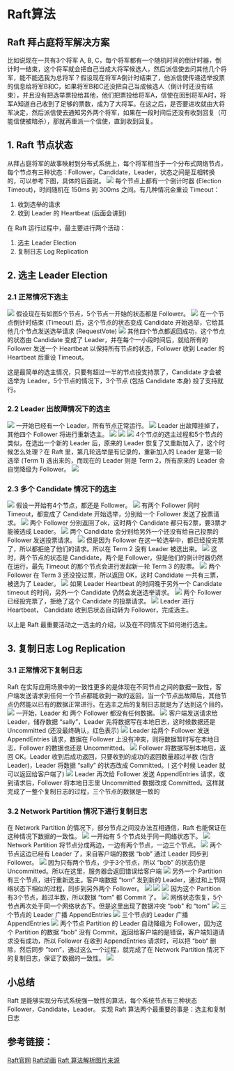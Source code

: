 # Raft算法
## Raft 拜占庭将军解决方案
比如说现在一共有3个将军 A, B, C，每个将军都有一个随机时间的倒计时器，倒计时一结束，这个将军就会把自己当成大将军候选人，然后派信使去问其他几个将军，能不能选我为总将军？假设现在将军A倒计时结束了，他派信使传递选举投票的信息给将军B和C，如果将军B和C还没把自己当成候选人（倒计时还没有结束），并且没有把选举票投给其他，他们把票投给将军A，信使在回到将军A时，将军A知道自己收到了足够的票数，成为了大将军。在这之后，是否要进攻就由大将军决定，然后派信使去通知另外两个将军，如果在一段时间后还没有收到回复（可能信使被暗杀），那就再重派一个信使，直到收到回复。
## 1. Raft 节点状态
从拜占庭将军的故事映射到分布式系统上，每个将军相当于一个分布式网络节点，每个节点有三种状态：Follower，Candidate，Leader，状态之间是互相转换的，可以参考下图，具体的后面说。
![](media/raft/594660C3-2777-4585-8B8B-0B2B91DA3A61.png)
每个节点上都有一个倒计时器 (Election Timeout)，时间随机在 150ms 到 300ms 之间。有几种情况会重设 Timeout：

1. 收到选举的请求
2. 收到 Leader 的 Heartbeat (后面会讲到)

在 Raft 运行过程中，最主要进行两个活动：

1. 选主 Leader Election
2. 复制日志 Log Replication

## 2. 选主 Leader Election
### 2.1 正常情况下选主
![](media/raft/5E0B54CD-45AC-4A1F-BF73-348CC5EC60C1.png)
假设现在有如图5个节点，5个节点一开始的状态都是 Follower。
![](media/raft/A18E73A7-3E20-4F06-B1CE-DFA45FE333FD.png)
在一个节点倒计时结束 (Timeout) 后，这个节点的状态变成 Candidate 开始选举，它给其他几个节点发送选举请求 (RequestVote)
![](media/raft/D84B734D-B39C-4E0A-8BC2-43A84172F97F.png)
其他四个节点都返回成功，这个节点的状态由 Candidate 变成了 Leader，并在每个一小段时间后，就给所有的 Follower 发送一个 Heartbeat 以保持所有节点的状态，Follower 收到 Leader 的 Heartbeat 后重设 Timeout。

这是最简单的选主情况，只要有超过一半的节点投支持票了，Candidate 才会被选举为 Leader，5个节点的情况下，3个节点 (包括 Candidate 本身) 投了支持就行。
### 2.2 Leader 出故障情况下的选主
![](media/raft/16032837363984.jpg)
一开始已经有一个 Leader，所有节点正常运行。
![](media/raft/18DA5601-F6B6-4533-8396-D6A157946FAC.png)
Leader 出故障挂掉了，其他四个 Follower 将进行重新选主。
![](media/raft/9A8D56B7-B216-4B71-B083-5669431A3562.png)
![](media/raft/1F9CECC0-8BA0-471F-8E9E-D5F5EB435513.png)
![](media/raft/46956399-D131-443F-893A-054CE638D1C7.png)
4个节点的选主过程和5个节点的类似，在选出一个新的 Leader 后，原来的 Leader 恢复了又重新加入了，这个时候怎么处理？在 Raft 里，第几轮选举是有记录的，重新加入的 Leader 是第一轮选举 (Term 1) 选出来的，而现在的 Leader 则是 Term 2，所有原来的 Leader 会自觉降级为 Follower。
![](media/raft/244647B8-A4A4-4361-B6CC-30F4F19F3116.png)

### 2.3 多个 Candidate 情况下的选主
![](media/raft/103A6A3C-03BB-48D9-9952-9A82B45F1C0B.png)
假设一开始有4个节点，都还是 Follower。
![](media/raft/9B92708D-4F1E-4216-AC1F-75C6AEF3DB39.png)
有两个 Follower 同时 Timeout，都变成了 Candidate 开始选举，分别给一个 Follower 发送了投票请求。
![](media/raft/F6AF661F-BC3E-45F9-BCB1-2B593F3A434E.png)
两个 Follower 分别返回了ok，这时两个 Candidate 都只有2票，要3票才能被选成 Leader。
![](media/raft/16032841212780.jpg)
两个 Candidate 会分别给另外一个还没有给自己投票的 Follower 发送投票请求。
![](media/raft/16032841825590.jpg)
但是因为 Follower 在这一轮选举中，都已经投完票了，所以都拒绝了他们的请求。所以在 Term 2 没有 Leader 被选出来。
![](media/raft/16032841968274.jpg)
这时，两个节点的状态是 Candidate，两个是 Follower，但是他们的倒计时器仍然在运行，最先 Timeout 的那个节点会进行发起新一轮 Term 3 的投票。
![](media/raft/16032842130267.jpg)
两个 Follower 在 Term 3 还没投过票，所以返回 OK，这时 Candidate 一共有三票，被选为了 Leader。
![](media/raft/16032842245225.jpg)
如果 Leader Heartbeat 的时间晚于另外一个 Candidate timeout 的时间，另外一个 Candidate 仍然会发送选举请求。
![](media/raft/16032842372431.jpg)
两个 Follower 已经投完票了，拒绝了这个 Candidate 的投票请求。
![](media/raft/16032842478421.jpg)
Leader 进行 Heartbeat， Candidate 收到后状态自动转为 Follower，完成选主。

以上是 Raft 最重要活动之一选主的介绍，以及在不同情况下如何进行选主。
## 3. 复制日志 Log Replication
### 3.1 正常情况下复制日志
Raft 在实际应用场景中的一致性更多的是体现在不同节点之间的数据一致性，客户端发送请求到任何一个节点都能收到一致的返回，当一个节点出故障后，其他节点仍然能以已有的数据正常进行。在选主之后的复制日志就是为了达到这个目的。
![](media/raft/16032843497680.jpg)
一开始，Leader 和 两个 Follower 都没有任何数据。
![](media/raft/16032843638001.jpg)
客户端发送请求给 Leader，储存数据 “sally”，Leader 先将数据写在本地日志，这时候数据还是 Uncommitted (还没最终确认，红色表示)
![](media/raft/16032843869736.jpg)
Leader 给两个 Follower 发送 AppendEntries 请求，数据在 Follower 上没有冲突，则将数据暂时写在本地日志，Follower 的数据也还是 Uncommitted。
![](media/raft/16032844207449.jpg)
Follower 将数据写到本地后，返回 OK。Leader 收到后成功返回，只要收到的成功的返回数量超过半数 (包含Leader)，Leader 将数据 “sally” 的状态改成 Committed。( 这个时候 Leader 就可以返回给客户端了)
![](media/raft/16032844461247.jpg)
Leader 再次给 Follower 发送 AppendEntries 请求，收到请求后，Follower 将本地日志里 Uncommitted 数据改成 Committed。这样就完成了一整个复制日志的过程，三个节点的数据是一致的
### 3.2 Network Partition 情况下进行复制日志
在 Network Partition 的情况下，部分节点之间没办法互相通信，Raft 也能保证在这种情况下数据的一致性。
![](media/raft/16032845100270.jpg)
一开始有 5 个节点处于同一网络状态下。
![](media/raft/16032847477535.jpg)
Network Partition 将节点分成两边，一边有两个节点，一边三个节点。
![](media/raft/16032848451216.jpg)
两个节点这边已经有 Leader 了，来自客户端的数据 “bob” 通过 Leader 同步到 Follower。
![](media/raft/16032848785425.jpg)
因为只有两个节点，少于3个节点，所以 “bob” 的状态仍是 Uncommitted。所以在这里，服务器会返回错误给客户端
![](media/raft/16032852880071.jpg)
另外一个 Partition 有三个节点，进行重新选主。客户端数据 “tom” 发到新的 Leader，通过和上节网络状态下相似的过程，同步到另外两个 Follower。
![](media/raft/16032854233177.jpg)
![](media/raft/16032854364591.jpg)
![](media/raft/16032854417576.jpg)
因为这个 Partition 有3个节点，超过半数，所以数据 “tom” 都 Commit 了。
![](media/raft/16032854751757.jpg)
网络状态恢复，5个节点再次处于同一个网络状态下。但是这里出现了数据冲突 “bob" 和 “tom"
![](media/raft/16032858802661.jpg)
三个节点的 Leader 广播 AppendEntries
![](media/raft/16032864950360.jpg)
三个节点的 Leader 广播 AppendEntries
![](media/raft/16032867180758.jpg)
两个节点 Partition 的 Leader 自动降级为 Follower，因为这个 Partition 的数据 “bob” 没有 Commit，返回给客户端的是错误，客户端知道请求没有成功，所以 Follower 在收到 AppendEntries 请求时，可以把 “bob“ 删除，然后同步 ”tom”，通过这么一个过程，就完成了在 Network Partition 情况下的复制日志，保证了数据的一致性。
![](media/raft/16032867433117.jpg)
## 小总结
Raft 是能够实现分布式系统强一致性的算法，每个系统节点有三种状态 Follower，Candidate，Leader。
实现 Raft 算法两个最重要的事是：选主和复制日志
## 参考链接：
[Raft官网](https://raft.github.io/)
[Raft动画](http://thesecretlivesofdata.com/raft/)
[Raft 算法解析图片来源](http://www.infoq.com/cn/articles/coreos-analyse-etcd)
